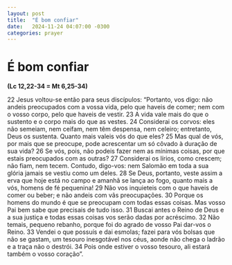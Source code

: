 ```yaml
---
layout: post
title:  "É bom confiar"
date:   2024-11-24 04:07:00 -0300
categories: prayer
---
```

# É bom confiar 

**(Lc 12,22-34 = Mt 6,25-34)**

22 Jesus voltou-se então para seus discípulos: “Portanto, vos digo: não andeis preocupados com a vossa vida, pelo que haveis de comer; nem com o vosso corpo, pelo que haveis de vestir. 23 A vida vale mais do que o sustento e o corpo mais do que as vestes. 24 Considerai os corvos: eles não semeiam, nem ceifam, nem têm despensa, nem celeiro; entretanto, Deus os sustenta. Quanto mais valeis vós do que eles? 25 Mas qual de vós, por mais que se preocupe, pode acrescentar um só côvado à duração de sua vida? 26 Se vós, pois, não podeis fazer nem as mínimas coisas, por que estais preocupados com as outras? 27 Considerai os lírios, como crescem; não fiam, nem tecem. Contudo, digo-vos: nem Salomão em toda a sua glória jamais se vestiu como um deles. 28 Se Deus, portanto, veste assim a erva que hoje está no campo e amanhã se lança ao fogo, quanto mais a vós, homens de fé pequenina! 29 Não vos inquieteis com o que haveis de comer ou beber; e não andeis com vãs preocupações. 30 Porque os homens do mundo é que se preocupam com todas essas coisas. Mas vosso Pai bem sabe que precisais de tudo isso. 31 Buscai antes o Reino de Deus e a sua justiça e todas essas coisas vos serão dadas por acréscimo. 32 Não temais, pequeno rebanho, porque foi do agrado de vosso Pai dar-vos o Reino. 33 Vendei o que possuís e dai esmolas; fazei para vós bolsas que não se gastam, um tesouro inesgotável nos céus, aonde não chega o ladrão e a traça não o destrói. 34 Pois onde estiver o vosso tesouro, ali estará também o vosso coração”.
